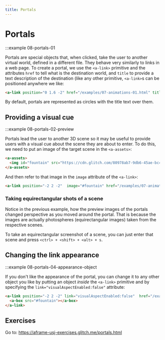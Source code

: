 ```yaml
---
title: Portals
---
```


# Portals

:::example 08-portals-01


Portals are special objects that, when clicked, take the user to another virtual world, defined in a different file. They behave very similarly to links in a web page. To create a portal, we use the `<a-link>` primitive and the attributes `href` to tell what is the destination world, and `title` to provide a text description of the destination (like any other primitive, `<a-link>`s can be positioned anywhere we like:

```html
<a-link position="0 1.6 -2" href="/examples/07-animations-01.html" title="Go to animation Example"></a-link>
```

By default, portals are represented as circles with the title text over them.

## Providing a visual cue

:::example 08-portals-02-preview


Portals lead the user to another 3D scene so it may be useful to provide users with a visual cue about the scene they are about to enter. To do this, we need to put an image of the target scene in the `<a-assets>`:

```html
<a-assets>
  <img id="fountain" src="https://cdn.glitch.com/80978ab7-9db6-45ae-bc43-4fab16bdbb6e%2Fscreenshot-environments%20example-1525030183055.png?1525030229155">
</a-assets>
```

And then refer to that image in the `image` attribute of the `<a-link>`:

```html
<a-link position="-2 2 -2"  image="#fountain" href="/examples/07-animations-04-events.html" title="Go to fountain example"></a-link>
```

### Taking equirectangular shots of a scene

Notice in the previous example, how the preview images of the portals changed perspective as you moved around the portal. That is because the images are actually photospheres (equirectangular images) taken from the respective scenes.

To take an equirectangular screenshot of a scene, you can just enter that scene and press `<ctrl> + <shift> + <alt> + s`.

## Changing the link appearance

:::example 08-portals-04-appearance-object


If you don't like the appearance of the portal, you can change it to any other object you like by putting an object *inside* the `<a-link>` primitive and by specifying the `link="visualAspectEnabled:false"` attribute:

```html
<a-link position="-2 2 -2" link="visualAspectEnabled:false"  href="/examples/07-animations-04-events.html" title="Go to fountain example">
  <a-box src="#fountain"></a-box>
</a-link>
```
## Exercises


Go to: <a href="https://aframe-usj-exercises.glitch.me/portals.html" target="_blank">https://aframe-usj-exercises.glitch.me/portals.html</a>